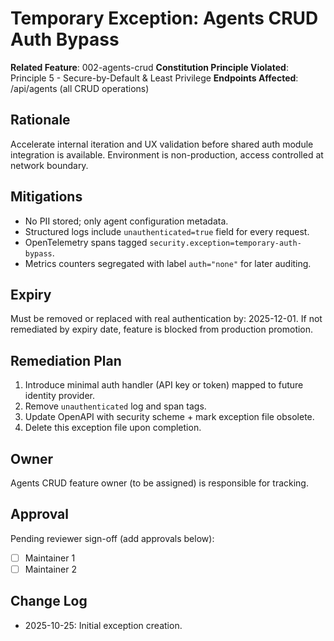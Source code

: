 # Temporary Exception: Agents CRUD Auth Bypass

**Related Feature**: 002-agents-crud
**Constitution Principle Violated**: Principle 5 - Secure-by-Default & Least Privilege
**Endpoints Affected**: /api/agents (all CRUD operations)

## Rationale
Accelerate internal iteration and UX validation before shared auth module integration is available. Environment is non-production, access controlled at network boundary.

## Mitigations
- No PII stored; only agent configuration metadata.
- Structured logs include `unauthenticated=true` field for every request.
- OpenTelemetry spans tagged `security.exception=temporary-auth-bypass`.
- Metrics counters segregated with label `auth="none"` for later auditing.

## Expiry
Must be removed or replaced with real authentication by: 2025-12-01.
If not remediated by expiry date, feature is blocked from production promotion.

## Remediation Plan
1. Introduce minimal auth handler (API key or token) mapped to future identity provider.
2. Remove `unauthenticated` log and span tags.
3. Update OpenAPI with security scheme + mark exception file obsolete.
4. Delete this exception file upon completion.

## Owner
Agents CRUD feature owner (to be assigned) is responsible for tracking.

## Approval
Pending reviewer sign-off (add approvals below):
- [ ] Maintainer 1
- [ ] Maintainer 2

## Change Log
- 2025-10-25: Initial exception creation.
